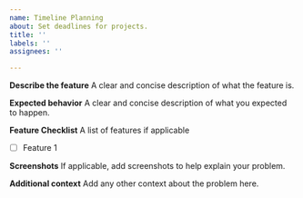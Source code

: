 ```yaml
---
name: Timeline Planning
about: Set deadlines for projects.
title: ''
labels: ''
assignees: ''

---
```


**Describe the feature**
A clear and concise description of what the feature is.

**Expected behavior**
A clear and concise description of what you expected to happen.

**Feature Checklist**
A list of features if applicable
- [ ] Feature 1

**Screenshots**
If applicable, add screenshots to help explain your problem.

**Additional context**
Add any other context about the problem here.
